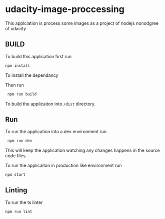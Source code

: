 # udacity-image-proccessing
This applciation is process some images as a project of nodejs nonodgree of udacity

## BUILD 
To build this application first run 

``` bash
npm install 
```

To install the dependancy 

Then run
``` bash
 npm run build
 ```

To build the applicaiton into `/dist` directory.

## Run

To run the application into a dev environment run
``` bash
 npm run dev
 ```

This will keep the application watching any changes happens in the source code files.

To run the applicaiton in production like environment run 

``` bash
npm start
```

## Linting

To run the ts linter 

``` bash
npm run lint
```







